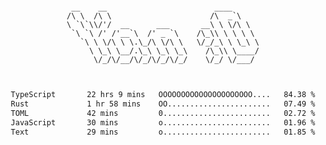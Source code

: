 <div align="center">
<pre><code>
 __    __                        ____      
/\ \  /\ \                      /\  _`\    
\ `\`\\/'/  __      ___       __\ \ \/\ \  
 `\ `\ /' /'__`\  /' _ `\    /\_\\ \ \ \ \ 
   `\ \ \/\ \ \.\_/\ \/\ \   \/_/_\ \ \_\ \
     \ \_\ \__/.\_\ \_\ \_\    /\_\\ \____/
      \/_/\/__/\/_/\/_/\/_/    \/_/ \/___/ 
                                           

</code></pre>

<!--START_SECTION:waka-->

```txt
TypeScript       22 hrs 9 mins   OOOOOOOOOOOOOOOOOOOOO....   84.38 %
Rust             1 hr 58 mins    OO.......................   07.49 %
TOML             42 mins         0........................   02.72 %
JavaScript       30 mins         o........................   01.96 %
Text             29 mins         o........................   01.85 %
```

<!--END_SECTION:waka-->
